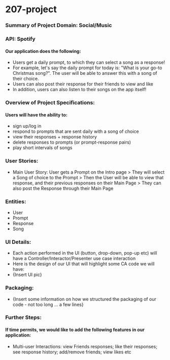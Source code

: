 # 207-project

### Summary of Project Domain: Social/Music

### API: Spotify

#### Our application does the following: 

- Users get a daily prompt, to which they can select a song as a response!
- For example, let's say the daily prompt for today is: "What is your go-to Christmas song?". The user will be able to answer this with a song of their choice. 
- Users can also post their response for their friends to view and like
- In addition, users can also listen to their songs on the app itself!

### Overview of Project Specifications: 

#### Users will have the ability to: 

- sign up/log in
- respond to prompts that are sent daily with a song of choice
- view their responses + response history
- delete responses to prompts (or prompt-response pairs)
- play short intervals of songs 

### User Stories: 

- Main User Story: User gets a Prompt on the Intro page > They will select a Song of choice to the Prompt > Then the User will be able to view that response, and their previous responses on their Main Page > They can also post the Response through their Main Page 

### Entities: 

- User
- Prompt
- Response
- Song

### UI Details: 

- Each action performed in the UI (button, drop-down, pop-up etc) will have a Controller/Interactor/Presenter use case interaction
- Here is the design of our UI that will highlight some CA code we will have: 
- {Insert UI pic} 

### Packaging:

- {Insert some information on how we structured the packaging of our code - not too long ... a few lines} 


### Further Steps: 

#### If time permits, we would like to add the following features in our application: 

- Multi-user Interactions: view Friends responses; like their responses; see response history; add/remove friends; view likes etc














